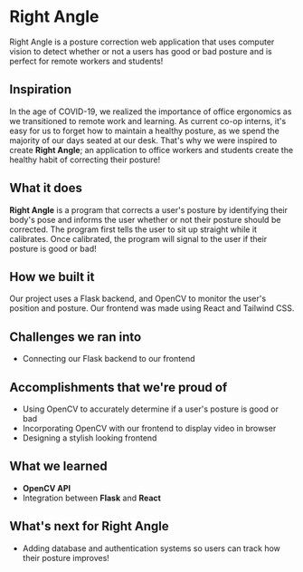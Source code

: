 # Right Angle
Right Angle is a posture correction web application that uses computer vision to detect whether or not a users has good or bad posture and is perfect for remote workers and students!

## Inspiration
In the age of COVID-19, we realized the importance of office ergonomics as we transitioned to remote work and learning. As current co-op interns, it's easy for us to forget how to maintain a healthy posture, as we spend the majority of our days seated at our desk. That's why we were inspired to create **Right Angle**; an application to office workers and students create the healthy habit of correcting their posture!
  
## What it does
**Right Angle** is a program that corrects a user's posture by identifying their body's pose and informs the user whether or not their posture should be corrected. The program first tells the user to sit up straight while it calibrates. Once calibrated, the program will signal to the user if their posture is good or bad!

## How we built it
Our project uses a Flask backend, and OpenCV to monitor the user's position and posture. Our frontend was made using React and Tailwind CSS.

## Challenges we ran into
- Connecting our Flask backend to our frontend

## Accomplishments that we're proud of
- Using OpenCV to accurately determine if a user's posture is good or bad
- Incorporating OpenCV with our frontend to display video in browser
- Designing a stylish looking frontend

## What we learned
- **OpenCV API**
- Integration between **Flask** and **React**

## What's next for Right Angle
- Adding database and authentication systems so users can track how their posture improves!
